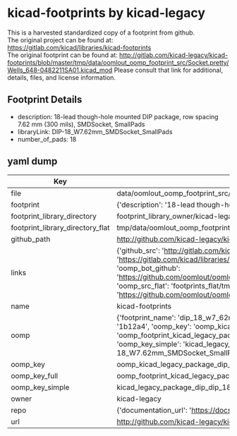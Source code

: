 # kicad-footprints by kicad-legacy  
This is a harvested standardized copy of a footprint from github.  
The original project can be found at:  
https://gitlab.com/kicad/libraries/kicad-footprints  
The original footprint can be found at:
http://gitlab.com/kicad-legacy/kicad-footprints/blob/master/tmp/data/oomlout_oomp_footprint_src/Socket.pretty/Wells_648-0482211SA01.kicad_mod
Please consult that link for additional, details, files, and license information.  
## Footprint Details
* description: 18-lead though-hole mounted DIP package, row spacing 7.62 mm (300 mils), SMDSocket, SmallPads  
* libraryLink: DIP-18_W7.62mm_SMDSocket_SmallPads  
* number_of_pads: 18  
## yaml dump  
| Key | Value |  
| --- | --- |  
| file | data/oomlout_oomp_footprint_src/kicad-footprints/Package_DIP.pretty/DIP-18_W7.62mm_SMDSocket_SmallPads.kicad_mod |  
| footprint | {'description': '18-lead though-hole mounted DIP package, row spacing 7.62 mm (300 mils), SMDSocket, SmallPads', 'libraryLink': 'DIP-18_W7.62mm_SMDSocket_SmallPads', 'number_of_pads': 18} |  
| footprint_library_directory | footprint_library_owner/kicad-legacy_kicad-footprints |  
| footprint_library_directory_flat | tmp/data/oomlout_oomp_footprint_src/footprints_flat/kicad_legacy_package_dip_dip_18_w7_62mm_smdsocket_smallpads/working |  
| github_path | http://github.com/kicad-legacy/kicad-footprints/blob/master/tmp/data/oomlout_oomp_footprint_src/Package_DIP.pretty/DIP-18_W7.62mm_SMDSocket_SmallPads.kicad_mod |  
| links | {'github_src': 'http://gitlab.com/kicad-legacy/kicad-footprints/blob/master/tmp/data/oomlout_oomp_footprint_src/Socket.pretty/Wells_648-0482211SA01.kicad_mod', 'github_src_repo': 'https://gitlab.com/kicad/libraries/kicad-footprints', 'oomp_bot': 'tmp/data/oomlout_oomp_footprint_src/footprints/kicad_legacy_package_dip_dip_18_w7_62mm_smdsocket_smallpads/working', 'oomp_bot_github': 'https://github.com/oomlout/oomlout_oomp_footprint_bot/tree/main/tmp/data/oomlout_oomp_footprint_src/footprints/kicad_legacy_package_dip_dip_18_w7_62mm_smdsocket_smallpads/working', 'oomp_src_flat': 'footprints_flat/tmp/data/oomlout_oomp_footprint_src/footprints_flat/kicad_legacy_package_dip_dip_18_w7_62mm_smdsocket_smallpads/working', 'oomp_src_flat_github': 'https://github.com/oomlout/oomlout_oomp_footprint_src/tree/main/tmp/data/oomlout_oomp_footprint_src/footprints_flat/kicad_legacy_package_dip_dip_18_w7_62mm_smdsocket_smallpads/working'} |  
| name | kicad-footprints |  
| oomp | {'footprint_name': 'dip_18_w7_62mm_smdsocket_smallpads', 'library_name': 'package_dip', 'md5': '1b12a4813836c8823970e64e0417d393', 'md5_10': '1b12a48138', 'md5_5': '1b12a', 'md5_6': '1b12a4', 'oomp_key': 'oomp_kicad_legacy_package_dip_dip_18_w7_62mm_smdsocket_smallpads', 'oomp_key_extra': 'oomp_footprint_kicad_legacy_package_dip_dip_18_w7_62mm_smdsocket_smallpads', 'oomp_key_full': 'oomp_footprint_kicad_legacy_package_dip_dip_18_w7_62mm_smdsocket_smallpads_1b12a4', 'oomp_key_simple': 'kicad_legacy_package_dip_dip_18_w7_62mm_smdsocket_smallpads', 'original_filename': 'data/oomlout_oomp_footprint_src/kicad-footprints/Package_DIP.pretty/DIP-18_W7.62mm_SMDSocket_SmallPads.kicad_mod', 'owner_name': 'kicad_legacy'} |  
| oomp_key | oomp_kicad_legacy_package_dip_dip_18_w7_62mm_smdsocket_smallpads |  
| oomp_key_full | oomp_footprint_kicad_legacy_package_dip_dip_18_w7_62mm_smdsocket_smallpads |  
| oomp_key_simple | kicad_legacy_package_dip_dip_18_w7_62mm_smdsocket_smallpads |  
| owner | kicad-legacy |  
| repo | {'documentation_url': 'https://docs.github.com/rest/repos/repos#get-a-repository', 'message': 'Not Found'} |  
| url | http://github.com/kicad-legacy/kicad-footprints |  


